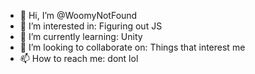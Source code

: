 - 👋 Hi, I’m @WoomyNotFound
- 👀 I’m interested in: Figuring out JS
- 🌱 I’m currently learning: Unity
- 💞️ I’m looking to collaborate on: Things that interest me
- 📫 How to reach me: dont lol

<!---
WoomyNotFound/WoomyNotFound is a ✨ special ✨ repository because its `README.md` (this file) appears on your GitHub profile.
You can click the Preview link to take a look at your changes.
--->

